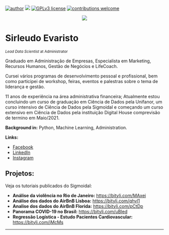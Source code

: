 [![author](https://img.shields.io/badge/author-carlosfab-red.svg)](https://www.linkedin.com/in/carlosfab) [![](https://img.shields.io/badge/python-3.7+-blue.svg)](https://www.python.org/downloads/release/python-365/) [![GPLv3 license](https://img.shields.io/badge/License-GPLv3-blue.svg)](http://perso.crans.org/besson/LICENSE.html) [![contributions welcome](https://img.shields.io/badge/contributions-welcome-brightgreen.svg?style=flat)](https://github.com/carlosfab/data_science/issues)

<p align="center">
  <img src="banner.png" >
</p>

# Sirleudo Evaristo
<sub>*Lead Data Scientist* at Administrator</sub>

Graduado em Administração de Empresas, Especialista em Marketing, Recursos Humanos, Gestão de Negócios e LifeCoach.

Cursei vários programas de desenvolvimento pessoal e profissional, bem como participei de workshop, feiras, eventos e palestras sobre o tema de liderança e gestão.

11 anos de experiência na área administrativa financeira;
Atualmente estou concluindo um curso de graduação em Ciência de Dados pela Unifanor, um curso intensivo de Ciência de Dados pela Sigmoidal e começando um curso extensivo em Ciência de Dados pela instituição Digital House comprevisão de termino em Maio/2021.

**Background in:** Python, Machine Learning, Administration.

**Links:**
* [Facebook](https://www.facebook.com/sirleudo/)
* [LinkedIn](https://www.linkedin.com/in/sirleudoevaristo/)
* [Instagram](https://www.instagram.com/sirleudo_evaristo.ds)


## Projetos:
Veja os tutoriais publicados do Sigmoidal:

* **Análise da violência no Rio de Janeiro:** https://bityli.com/MAxei
* **Análise dos dados do AirBnB Lisboa:** https://bityli.com/qhvl1
* **Analise dos dados do AirBnB Florida:** https://bityli.com/pCtDp
* **Panorama COVID-19 no Brasil:** https://bityli.com/uBIed
* **Regressão Logística - Estudo Pacientes Cardiovascular:** https://bityli.com/jMcMs
---




